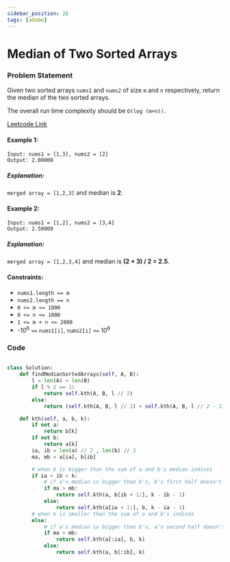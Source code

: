 ```yaml
---
sidebar_position: 26
tags: [adobe]
---
```


# Median of Two Sorted Arrays

### Problem Statement

Given two sorted arrays `nums1` and `nums2` of size `m` and `n` respectively, return the median of the two sorted arrays.

The overall run time complexity should be `O(log (m+n))`.

[Leetcode Link](https://leetcode.com/problems/median-of-two-sorted-arrays/)

#### Example 1:

```
Input: nums1 = [1,3], nums2 = [2]
Output: 2.00000
```

##### Explanation:

`merged array = [1,2,3]` and median is **2**.

#### Example 2:

```
Input: nums1 = [1,2], nums2 = [3,4]
Output: 2.50000
```

##### Explanation:

`merged array = [1,2,3,4]` and median is **(2 + 3) / 2 = 2.5**.

#### Constraints:

- `nums1.length == m`
- `nums2.length == n`
- `0 <= m <= 1000`
- `0 <= n <= 1000`
- `1 <= m + n <= 2000`
- -10<sup>6</sup> `<=` `nums1[i]`, `nums2[i]` `<=` 10<sup>6</sup>

### Code

```python title="Python Code"

class Solution:
    def findMedianSortedArrays(self, A, B):
        l = len(A) + len(B)
        if l % 2 == 1:
            return self.kth(A, B, l // 2)
        else:
            return (self.kth(A, B, l // 2) + self.kth(A, B, l // 2 - 1)) / 2.

    def kth(self, a, b, k):
        if not a:
            return b[k]
        if not b:
            return a[k]
        ia, ib = len(a) // 2 , len(b) // 2
        ma, mb = a[ia], b[ib]

        # when k is bigger than the sum of a and b's median indices
        if ia + ib < k:
            # if a's median is bigger than b's, b's first half doesn't include k
            if ma > mb:
                return self.kth(a, b[ib + 1:], k - ib - 1)
            else:
                return self.kth(a[ia + 1:], b, k - ia - 1)
        # when k is smaller than the sum of a and b's indices
        else:
            # if a's median is bigger than b's, a's second half doesn't include k
            if ma > mb:
                return self.kth(a[:ia], b, k)
            else:
                return self.kth(a, b[:ib], k)
```
